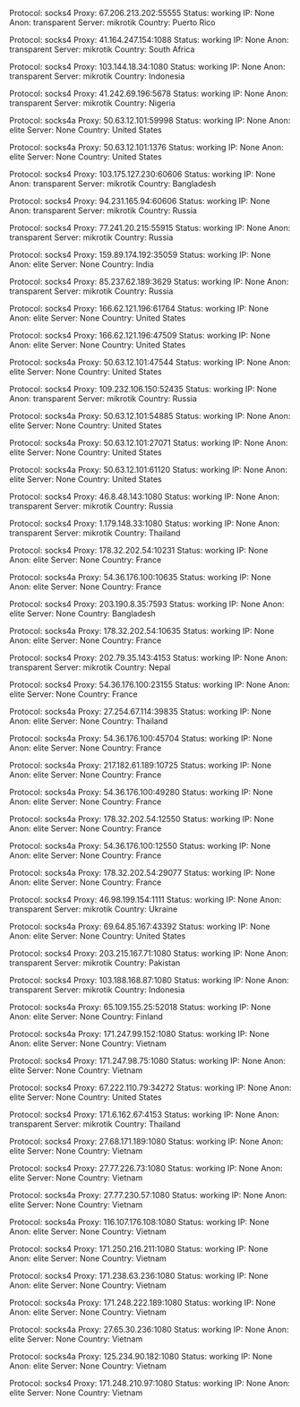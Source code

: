 Protocol: socks4
Proxy: 67.206.213.202:55555
Status: working
IP: None
Anon: transparent
Server: mikrotik
Country: Puerto Rico

Protocol: socks4
Proxy: 41.164.247.154:1088
Status: working
IP: None
Anon: transparent
Server: mikrotik
Country: South Africa

Protocol: socks4
Proxy: 103.144.18.34:1080
Status: working
IP: None
Anon: transparent
Server: mikrotik
Country: Indonesia

Protocol: socks4
Proxy: 41.242.69.196:5678
Status: working
IP: None
Anon: transparent
Server: mikrotik
Country: Nigeria

Protocol: socks4a
Proxy: 50.63.12.101:59998
Status: working
IP: None
Anon: elite
Server: None
Country: United States

Protocol: socks4a
Proxy: 50.63.12.101:1376
Status: working
IP: None
Anon: elite
Server: None
Country: United States

Protocol: socks4
Proxy: 103.175.127.230:60606
Status: working
IP: None
Anon: transparent
Server: mikrotik
Country: Bangladesh

Protocol: socks4
Proxy: 94.231.165.94:60606
Status: working
IP: None
Anon: transparent
Server: mikrotik
Country: Russia

Protocol: socks4
Proxy: 77.241.20.215:55915
Status: working
IP: None
Anon: transparent
Server: mikrotik
Country: Russia

Protocol: socks4
Proxy: 159.89.174.192:35059
Status: working
IP: None
Anon: elite
Server: None
Country: India

Protocol: socks4
Proxy: 85.237.62.189:3629
Status: working
IP: None
Anon: transparent
Server: mikrotik
Country: Russia

Protocol: socks4
Proxy: 166.62.121.196:61764
Status: working
IP: None
Anon: elite
Server: None
Country: United States

Protocol: socks4
Proxy: 166.62.121.196:47509
Status: working
IP: None
Anon: elite
Server: None
Country: United States

Protocol: socks4a
Proxy: 50.63.12.101:47544
Status: working
IP: None
Anon: elite
Server: None
Country: United States

Protocol: socks4
Proxy: 109.232.106.150:52435
Status: working
IP: None
Anon: transparent
Server: mikrotik
Country: Russia

Protocol: socks4a
Proxy: 50.63.12.101:54885
Status: working
IP: None
Anon: elite
Server: None
Country: United States

Protocol: socks4a
Proxy: 50.63.12.101:27071
Status: working
IP: None
Anon: elite
Server: None
Country: United States

Protocol: socks4a
Proxy: 50.63.12.101:61120
Status: working
IP: None
Anon: elite
Server: None
Country: United States

Protocol: socks4
Proxy: 46.8.48.143:1080
Status: working
IP: None
Anon: transparent
Server: mikrotik
Country: Russia

Protocol: socks4
Proxy: 1.179.148.33:1080
Status: working
IP: None
Anon: transparent
Server: mikrotik
Country: Thailand

Protocol: socks4
Proxy: 178.32.202.54:10231
Status: working
IP: None
Anon: elite
Server: None
Country: France

Protocol: socks4a
Proxy: 54.36.176.100:10635
Status: working
IP: None
Anon: elite
Server: None
Country: France

Protocol: socks4
Proxy: 203.190.8.35:7593
Status: working
IP: None
Anon: elite
Server: None
Country: Bangladesh

Protocol: socks4a
Proxy: 178.32.202.54:10635
Status: working
IP: None
Anon: elite
Server: None
Country: France

Protocol: socks4
Proxy: 202.79.35.143:4153
Status: working
IP: None
Anon: transparent
Server: mikrotik
Country: Nepal

Protocol: socks4
Proxy: 54.36.176.100:23155
Status: working
IP: None
Anon: elite
Server: None
Country: France

Protocol: socks4a
Proxy: 27.254.67.114:39835
Status: working
IP: None
Anon: elite
Server: None
Country: Thailand

Protocol: socks4a
Proxy: 54.36.176.100:45704
Status: working
IP: None
Anon: elite
Server: None
Country: France

Protocol: socks4a
Proxy: 217.182.61.189:10725
Status: working
IP: None
Anon: elite
Server: None
Country: France

Protocol: socks4a
Proxy: 54.36.176.100:49280
Status: working
IP: None
Anon: elite
Server: None
Country: France

Protocol: socks4a
Proxy: 178.32.202.54:12550
Status: working
IP: None
Anon: elite
Server: None
Country: France

Protocol: socks4a
Proxy: 54.36.176.100:12550
Status: working
IP: None
Anon: elite
Server: None
Country: France

Protocol: socks4a
Proxy: 178.32.202.54:29077
Status: working
IP: None
Anon: elite
Server: None
Country: France

Protocol: socks4
Proxy: 46.98.199.154:1111
Status: working
IP: None
Anon: transparent
Server: mikrotik
Country: Ukraine

Protocol: socks4a
Proxy: 69.64.85.167:43392
Status: working
IP: None
Anon: elite
Server: None
Country: United States

Protocol: socks4
Proxy: 203.215.167.71:1080
Status: working
IP: None
Anon: transparent
Server: mikrotik
Country: Pakistan

Protocol: socks4
Proxy: 103.188.168.87:1080
Status: working
IP: None
Anon: transparent
Server: mikrotik
Country: Indonesia

Protocol: socks4a
Proxy: 65.109.155.25:52018
Status: working
IP: None
Anon: elite
Server: None
Country: Finland

Protocol: socks4a
Proxy: 171.247.99.152:1080
Status: working
IP: None
Anon: elite
Server: None
Country: Vietnam

Protocol: socks4
Proxy: 171.247.98.75:1080
Status: working
IP: None
Anon: elite
Server: None
Country: Vietnam

Protocol: socks4
Proxy: 67.222.110.79:34272
Status: working
IP: None
Anon: elite
Server: None
Country: United States

Protocol: socks4
Proxy: 171.6.162.67:4153
Status: working
IP: None
Anon: transparent
Server: mikrotik
Country: Thailand

Protocol: socks4
Proxy: 27.68.171.189:1080
Status: working
IP: None
Anon: elite
Server: None
Country: Vietnam

Protocol: socks4
Proxy: 27.77.226.73:1080
Status: working
IP: None
Anon: elite
Server: None
Country: Vietnam

Protocol: socks4a
Proxy: 27.77.230.57:1080
Status: working
IP: None
Anon: elite
Server: None
Country: Vietnam

Protocol: socks4a
Proxy: 116.107.176.108:1080
Status: working
IP: None
Anon: elite
Server: None
Country: Vietnam

Protocol: socks4
Proxy: 171.250.216.211:1080
Status: working
IP: None
Anon: elite
Server: None
Country: Vietnam

Protocol: socks4
Proxy: 171.238.63.236:1080
Status: working
IP: None
Anon: elite
Server: None
Country: Vietnam

Protocol: socks4a
Proxy: 171.248.222.189:1080
Status: working
IP: None
Anon: elite
Server: None
Country: Vietnam

Protocol: socks4a
Proxy: 27.65.30.236:1080
Status: working
IP: None
Anon: elite
Server: None
Country: Vietnam

Protocol: socks4a
Proxy: 125.234.90.182:1080
Status: working
IP: None
Anon: elite
Server: None
Country: Vietnam

Protocol: socks4
Proxy: 171.248.210.97:1080
Status: working
IP: None
Anon: elite
Server: None
Country: Vietnam

